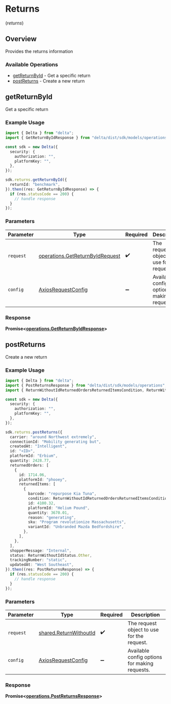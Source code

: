 # Returns
(*returns*)

## Overview

Provides the returns information

### Available Operations

* [getReturnById](#getreturnbyid) - Get a specific return
* [postReturns](#postreturns) - Create a new return

## getReturnById

Get a specific return

### Example Usage

```typescript
import { Delta } from "delta";
import { GetReturnByIdResponse } from "delta/dist/sdk/models/operations";

const sdk = new Delta({
  security: {
    authorization: "",
    platformKey: "",
  },
});

sdk.returns.getReturnById({
  returnId: "benchmark",
}).then((res: GetReturnByIdResponse) => {
  if (res.statusCode == 200) {
    // handle response
  }
});
```

### Parameters

| Parameter                                                                          | Type                                                                               | Required                                                                           | Description                                                                        |
| ---------------------------------------------------------------------------------- | ---------------------------------------------------------------------------------- | ---------------------------------------------------------------------------------- | ---------------------------------------------------------------------------------- |
| `request`                                                                          | [operations.GetReturnByIdRequest](../../models/operations/getreturnbyidrequest.md) | :heavy_check_mark:                                                                 | The request object to use for the request.                                         |
| `config`                                                                           | [AxiosRequestConfig](https://axios-http.com/docs/req_config)                       | :heavy_minus_sign:                                                                 | Available config options for making requests.                                      |


### Response

**Promise<[operations.GetReturnByIdResponse](../../models/operations/getreturnbyidresponse.md)>**


## postReturns

Create a new return

### Example Usage

```typescript
import { Delta } from "delta";
import { PostReturnsResponse } from "delta/dist/sdk/models/operations";
import { ReturnWithoutIdReturnedOrdersReturnedItemsCondition, ReturnWithoutIdStatus } from "delta/dist/sdk/models/shared";

const sdk = new Delta({
  security: {
    authorization: "",
    platformKey: "",
  },
});

sdk.returns.postReturns({
  carrier: "around Northwest extremely",
  connectionId: "Mobility generating but",
  createdAt: "Intelligent",
  id: "<ID>",
  platformId: "Erbium",
  quantity: 2428.77,
  returnedOrders: [
    {
      id: 1714.06,
      platformId: "phooey",
      returnedItems: [
        {
          barcode: "repurpose Kia Tuna",
          condition: ReturnWithoutIdReturnedOrdersReturnedItemsCondition.Used,
          id: 4100.32,
          platformId: "Helium Pound",
          quantity: 3670.01,
          reason: "generating",
          sku: "Program revolutionize Massachusetts",
          variantId: "Unbranded Mazda Bedfordshire",
        },
      ],
    },
  ],
  shopperMessage: "Internal",
  status: ReturnWithoutIdStatus.Other,
  trackingNumber: "static",
  updatedAt: "West Southeast",
}).then((res: PostReturnsResponse) => {
  if (res.statusCode == 200) {
    // handle response
  }
});
```

### Parameters

| Parameter                                                        | Type                                                             | Required                                                         | Description                                                      |
| ---------------------------------------------------------------- | ---------------------------------------------------------------- | ---------------------------------------------------------------- | ---------------------------------------------------------------- |
| `request`                                                        | [shared.ReturnWithoutId](../../models/shared/returnwithoutid.md) | :heavy_check_mark:                                               | The request object to use for the request.                       |
| `config`                                                         | [AxiosRequestConfig](https://axios-http.com/docs/req_config)     | :heavy_minus_sign:                                               | Available config options for making requests.                    |


### Response

**Promise<[operations.PostReturnsResponse](../../models/operations/postreturnsresponse.md)>**

